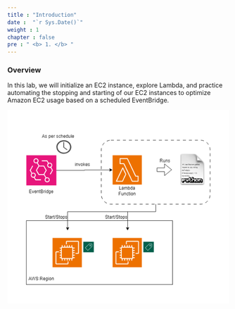 ```yaml
---
title : "Introduction"
date :  "`r Sys.Date()`" 
weight : 1 
chapter : false
pre : " <b> 1. </b> "
---
```

### Overview
 In this lab, we will initialize an EC2 instance, explore Lambda, and practice automating the stopping and starting of our EC2 instances to optimize Amazon EC2 usage based on a scheduled EventBridge.

![ConnectPrivate](/images/arc-log.png)  